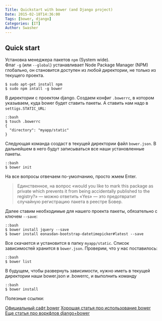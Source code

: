 ```yaml
---
Title: Quickstart with bower (and Django project)
Date: 2015-02-18T14:36:00
Tags: [bower, django]
Categories: [IT]
Author: Swasher
---
```


Quick start
----------------

Установка менеджера пакетов `npm` (System wide).  
Флаг `-g` (или `--global`) устанавливает Node Package Manager (NPM) глобально, он становится доступен из любой директории, не только из текущего проекта.

    
    $ sudo apt-get install npm
    $ sudo npm intall -g bower

В директории с проектом django.
Создаем конфиг `.bowerrc`, в котором указываем, куда bower будет ставить пакеты.
А ставить нам надо в `settigs.STATIC_URL`:

    ::bash
    $ touch .bowerrc
    {
      "directory": "myapp/static"
    }

Следующая команда создаст в текущей директории файл `bower.json`. В дальнейшем в него будут записываться все наши установленные пакеты.
    
    ::bash
    $ bower init
    
На все вопросы отвечаем по-умолчанию, просто жмем Enter. 

> Единственное, на вопрос «would you like to mark this package as private which prevents it from being accidentally published to the registry?» — можно ответить «Yes» — это предотвратит случайную регистрацию пакета в реестре Бовер.

Далее ставим необходимые для нашего проекта пакеты, обязательно с ключем `--save`:

    ::bash
    $ bower install jquery --save
    $ bower install eonasdan-bootstrap-datetimepicker#latest --save
    
Все скачается и установится в папку `myapp/static`. Список зависимостей хранится в `bower.json`. Проверим, что у нас поставилось:
 
    ::bash
    $ bower list

В будущем, чтобы развернуть зависимости, нужно иметь в текущей директории наши bower.json и .bowerrc, и выполнить команду
    
    ::bash
    $ bower install

Полезные ссылки:

[Официальный сафт bower](http://bower.io/)
[Хорошая статья про использование bower](http://nano.sapegin.ru/all/bower)
[Еще статья про воркфлов django+bower](http://axiacore.com/blog/effective-dependency-management-django-using-bower/)
